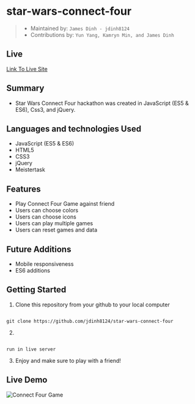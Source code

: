 # star-wars-connect-four

> - Maintained by: `James Dinh - jdinh8124`
> - Contributions by: `Yun Yang, Kamryn Min, and James Dinh`

## Live
[Link To Live Site](https://sw-connect-four.jamestdinh.com/)


## Summary
- Star Wars Connect Four hackathon was created in JavaScript (ES5 & ES6), Css3, and jQuery.

## Languages and technologies Used
- JavaScript (ES5 & ES6)
- HTML5
- CSS3
- jQuery
- Meistertask

## Features
- Play Connect Four Game against friend
- Users can choose colors
- Users can choose icons
- Users can play multiple games
- Users can reset games and data

## Future Additions
- Mobile responsiveness
- ES6 additions

## Getting Started

1. Clone this repository from your github to your local computer
```

git clone https://github.com/jdinh8124/star-wars-connect-four

```
2. 
```

run in live server

```

3. Enjoy and make sure to play with a friend!

## Live Demo
![Connect Four Game](demo.gif)

